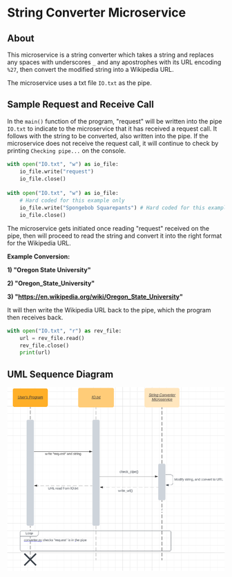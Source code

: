 # String Converter Microservice

## About
This microservice is a string converter which takes a string and replaces any spaces with underscores `_` and any 
apostrophes with its URL encoding `%27`, then convert the modified string into a Wikipedia URL.

The microservice uses a txt file `IO.txt` as the pipe. 

## Sample Request and Receive Call

In the `main()` function of the program, "request" will be written into the pipe `IO.txt` to indicate to the 
microservice that it has received a request call. It follows with the string to be converted, also written into the pipe.
If the microservice does not receive the request call, it will continue to check by printing `Checking pipe...` on the console.

```python
with open("IO.txt", "w") as io_file:
    io_file.write("request")
    io_file.close()
    
with open("IO.txt", "w") as io_file:
    # Hard coded for this example only
    io_file.write("Spongebob Squarepants") # Hard coded for this example only
    io_file.close()
```

The microservice gets initiated once reading "request" received on the pipe, then will proceed to read the string and 
convert it into the right format for the Wikipedia URL.

**Example Conversion:**

**1) "Oregon State University"**

**2) "Oregon_State_University"**

**3) "https://en.wikipedia.org/wiki/Oregon_State_University"**

It will then write the Wikipedia URL back to the pipe, which the program then receives back.

```python
with open("IO.txt", "r") as rev_file:
    url = rev_file.read()
    rev_file.close()
    print(url)
```

## UML Sequence Diagram
![microservice_sequence_diagram.png](microservice_sequence_diagram.png)
